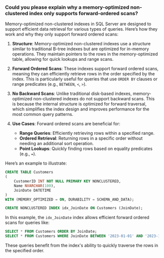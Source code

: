 ### Could you please explain why a memory-optimized non-clustered index only supports forward-ordered scans?

Memory-optimized non-clustered indexes in SQL Server are designed to support efficient data retrieval for various types of queries. Here’s how they work and why they only support forward ordered scans:

1. **Structure**: Memory-optimized non-clustered indexes use a structure similar to traditional B-tree indexes but are optimized for in-memory operations. They maintain pointers to the rows in the memory-optimized table, allowing for quick lookups and range scans.

2. **Forward Ordered Scans**: These indexes support forward ordered scans, meaning they can efficiently retrieve rows in the order specified by the index. This is particularly useful for queries that use `ORDER BY` clauses or range predicates (e.g., `BETWEEN`, `<`, `>`).

3. **No Backward Scans**: Unlike traditional disk-based indexes, memory-optimized non-clustered indexes do not support backward scans. This is because the internal structure is optimized for forward traversal, which simplifies the index design and improves performance for the most common query patterns.

4. **Use Cases**: Forward ordered scans are beneficial for:
   - **Range Queries**: Efficiently retrieving rows within a specified range.
   - **Ordered Retrieval**: Returning rows in a specific order without needing an additional sort operation.
   - **Point Lookups**: Quickly finding rows based on equality predicates (e.g., `=`).

Here’s an example to illustrate:

```sql
CREATE TABLE Customers
(
    CustomerID INT NOT NULL PRIMARY KEY NONCLUSTERED,
    Name NVARCHAR(100),
    JoinDate DATETIME
)
WITH (MEMORY_OPTIMIZED = ON, DURABILITY = SCHEMA_AND_DATA);

CREATE NONCLUSTERED INDEX idx_JoinDate ON Customers (JoinDate);
```

In this example, the `idx_JoinDate` index allows efficient forward ordered scans for queries like:

```sql
SELECT * FROM Customers ORDER BY JoinDate;
SELECT * FROM Customers WHERE JoinDate BETWEEN '2023-01-01' AND '2023-12-31';
```

These queries benefit from the index's ability to quickly traverse the rows in the specified order.
